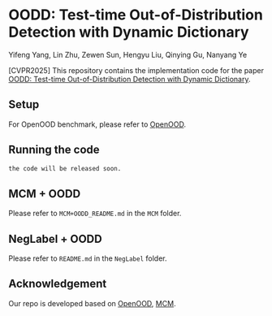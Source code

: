 # OODD: Test-time Out-of-Distribution Detection with Dynamic Dictionary
Yifeng Yang, Lin Zhu, Zewen Sun, Hengyu Liu, Qinying Gu, Nanyang Ye 

<!-- <br>
| [Full Paper](#) | [code](https://github.com/zxk1212/OODD) 
<br> -->


[CVPR2025] This repository contains the implementation code for the paper [OODD: Test-time Out-of-Distribution Detection with Dynamic Dictionary](#).

## Setup
For OpenOOD benchmark, please refer to [OpenOOD](https://github.com/Jingkang50/OpenOOD/blob/main/README.md).

## Running the code
```bash
the code will be released soon.
```
## MCM + OODD
Please refer to `MCM+OODD_README.md` in the `MCM` folder.
## NegLabel + OODD
Please refer to `README.md` in the `NegLabel` folder.

## Acknowledgement
Our repo is developed based on [OpenOOD](https://github.com/Jingkang50/OpenOOD), [MCM](https://github.com/deeplearning-wisc/MCM).


